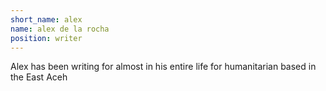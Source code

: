 ```yaml
---
short_name: alex
name: alex de la rocha
position: writer
---
```

Alex has been writing for almost in his entire life for humanitarian based in the East Aceh
